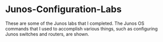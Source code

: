 # Junos-Configuration-Labs
These are some of the Junos labs that I completed. The Junos OS commands that I used to accomplish various things, such as configuring Junos switches and routers, are shown.
